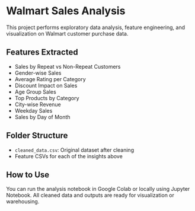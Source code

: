 
# Walmart Sales Analysis

This project performs exploratory data analysis, feature engineering, and visualization on Walmart customer purchase data.

## Features Extracted
- Sales by Repeat vs Non-Repeat Customers
- Gender-wise Sales
- Average Rating per Category
- Discount Impact on Sales
- Age Group Sales
- Top Products by Category
- City-wise Revenue
- Weekday Sales
- Sales by Day of Month

## Folder Structure
- `cleaned_data.csv`: Original dataset after cleaning
- Feature CSVs for each of the insights above

## How to Use
You can run the analysis notebook in Google Colab or locally using Jupyter Notebook. All cleaned data and outputs are ready for visualization or warehousing.
